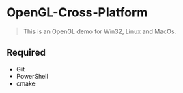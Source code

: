 # OpenGL-Cross-Platform

> This is an OpenGL demo for Win32, Linux and MacOs.

## Required

* Git
* PowerShell
* cmake